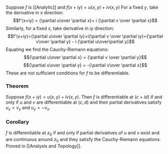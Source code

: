 Suppose $f$ is [[Analytic]] and $f(x+iy)=u(x,y)+iv(x,y)$
For a fixed $y$, take the derivative in $x$ direction:
$$f'(x+iy) = {\partial u\over \partial x}+ i {\partial v \over \partial x}$$
Similarly, for a fixed $x$, take derivative in $iy$ direction:
$$f'(x+iy)={\partial u\over \partial iy}+i{\partial v \over \partial iy}={\partial v\over \partial y} - i {\partial u\over\partial y}$$
Equating we find the Cauchy-Riemann equations:
$${\partial u\over \partial x} = {\partial v \over \partial y}$$
$${\partial u\over \partial y} = -{\partial v\over \partial x}$$
These are not sufficient conditions for $f$ to be differentiable. 

### Theorem
Suppose $f(x+iy)=u(x,y)+iv(x,y)$. 
Then $f$ is differentiable at $(c+id)$ 
if and only if
$u$ and $v$ are differentiable at $(c,d)$ 
and their partial derivatives satisfy $u_x=v_y$ and $u_y=-v_x$. 
### Corollary
$f$ is differentiable at $z_0$
if and only if 
partial derivatives of $u$ and $v$ exist and are continuous around $z_0$ 
and they satisfy the Cauchy-Riemann equations. 
Proved in [[Analysis and Topology]].